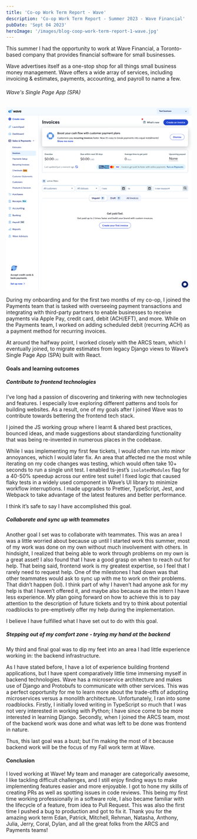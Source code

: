 ```yaml
---
title: 'Co-op Work Term Report - Wave'
description: 'Co-op Work Term Report - Summer 2023 - Wave Financial'
pubDate: 'Sept 04 2023'
heroImage: '/images/blog-coop-work-term-report-1-wave.jpg'
---
```


This summer I had the opportunity to work at Wave Financial, a Toronto-based company that provides financial software for small businesses.

Wave advertises itself as a one-stop shop for all things small business money management. Wave offers a wide array of services, including invoicing & estimates, payments, accounting, and payroll to name a few.

###### Wave's Single Page App (SPA)

![Wave's React SPA](/images/blog-coop-work-term-report-1-spa.png)

During my onboarding and for the first two months of my co-op, I joined the Payments team that is tasked with overseeing payment transactions and integrating with third-party partners to enable businesses to receive payments via Apple Pay, credit card, debit (ACH/EFT), and more. While on the Payments team, I worked on adding scheduled debit (recurring ACH) as a payment method for recurring invoices.

At around the halfway point, I worked closely with the ARCS team, which I eventually joined, to migrate estimates from legacy Django views to Wave’s Single Page App (SPA) built with React.

#### Goals and learning outcomes

##### Contribute to frontend technologies

I’ve long had a passion of discovering and tinkering with new technologies and features. I especially love exploring different patterns and tools for building websites. As a result, one of my goals after I joined Wave was to contribute towards bettering the frontend tech stack.

I joined the JS working group where I learnt & shared best practices, bounced ideas, and made suggestions about standardizing functionality that was being re-invented in numerous places in the codebase.

While I was implementing my first few tickets, I would often run into minor annoyances, which I would later fix. An area that affected me the most while iterating on my code changes was testing, which would often take 10+ seconds to run a single unit test. I enabled ts-jest’s `isolatedModules` flag for a 40-50% speedup across our entire test suite! I fixed logic that caused flaky tests in a widely used component in Wave’s UI library to minimize workflow interruptions. I made upgrades to Prettier, TypeScript, Jest, and Webpack to take advantage of the latest features and better performance.

I think it’s safe to say I have accomplished this goal.

##### Collaborate and sync up with teammates

Another goal I set was to collaborate with teammates. This was an area I was a little worried about because up until I started work this summer, most of my work was done on my own without much involvement with others. In hindsight, I realized that being able to work through problems on my own is a great asset! I also found that I have a good grasp on when to reach out for help. That being said, frontend work is my greatest expertise, so I feel that I rarely need to request help. One of the milestones I had down was that other teammates would ask to sync up with me to work on their problems. That didn’t happen (lol). I think part of why I haven’t had anyone ask for my help is that I haven’t offered it, and maybe also because as the intern I have less experience. My plan going forward on how to achieve this is to pay attention to the description of future tickets and try to think about potential roadblocks to pre-emptively offer my help during the implementation.

I believe I have fulfilled what I have set out to do with this goal.

##### Stepping out of my comfort zone - trying my hand at the backend

My third and final goal was to dip my feet into an area I had little experience working in: the backend infrastructure.

As I have stated before, I have a lot of experience building frontend applications, but I have spent comparatively little time immersing myself in backend technologies. Wave has a microservice architecture and makes use of Django and Protobufs to communicate with other services. This was a perfect opportunity for me to learn more about the trade-offs of adopting microservices versus a monolith architecture. Unfortunately, I ran into some roadblocks. Firstly, I initially loved writing in TypeScript so much that I was not very interested in working with Python; I have since come to be more interested in learning Django. Secondly, when I joined the ARCS team, most of the backend work was done and what was left to be done was frontend in nature.

Thus, this last goal was a bust; but I’m making the most of it because backend work will be the focus of my Fall work term at Wave.

#### Conclusion

I loved working at Wave! My team and manager are categorically awesome, I like tackling difficult challenges, and I still enjoy finding ways to make implementing features easier and more enjoyable. I got to hone my skills of creating PRs as well as spotting issues in code reviews. This being my first time working professionally in a software role, I also became familiar with the lifecycle of a feature, from idea to Pull Request. This was also the first time I pushed a bug to production and got to fix it. Thank you for the amazing work term Edan, Patrick, Mitchell, Rehman, Natasha, Anthony, Julia, Jerry, Coral, Dylan, and all the great folks from the ARCS and Payments teams!